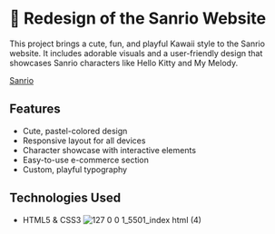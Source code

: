 <div style="width: 60%; margin: auto;">
</div>

# 🌱 Redesign of the Sanrio Website

This project brings a cute, fun, and playful Kawaii style to the Sanrio website. It includes adorable visuals and a user-friendly design that showcases Sanrio characters like Hello Kitty and My Melody.

[Sanrio](https://feliciamade.github.io/Sanrio/)

## Features

- Cute, pastel-colored design
- Responsive layout for all devices
- Character showcase with interactive elements
- Easy-to-use e-commerce section
- Custom, playful typography

## Technologies Used

- HTML5 & CSS3
![127 0 0 1_5501_index html (4)](https://github.com/user-attachments/assets/733a6984-982c-46bb-a51c-ed30989ca567)







